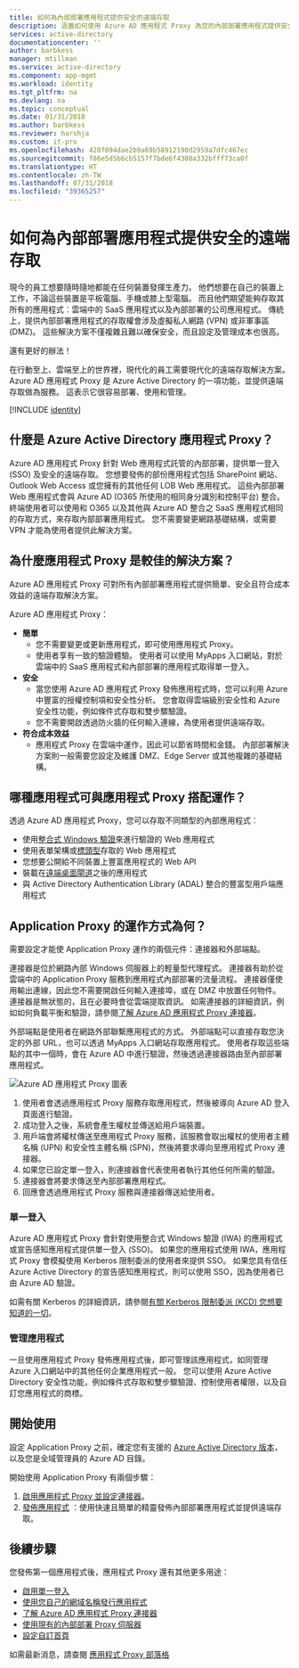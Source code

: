 ```yaml
---
title: 如何為內部部署應用程式提供安全的遠端存取
description: 涵蓋如何使用 Azure AD 應用程式 Proxy 為您的內部部署應用程式提供安全的遠端存取。
services: active-directory
documentationcenter: ''
author: barbkess
manager: mtillman
ms.service: active-directory
ms.component: app-mgmt
ms.workload: identity
ms.tgt_pltfrm: na
ms.devlang: na
ms.topic: conceptual
ms.date: 01/31/2018
ms.author: barbkess
ms.reviewer: harshja
ms.custom: it-pro
ms.openlocfilehash: 428f094dae2b9a69b58912190d2959a7dfc467ec
ms.sourcegitcommit: f86e5d5b6cb5157f7bde6f4308a332bfff73ca0f
ms.translationtype: HT
ms.contentlocale: zh-TW
ms.lasthandoff: 07/31/2018
ms.locfileid: "39365257"
---
```

# <a name="how-to-provide-secure-remote-access-to-on-premises-applications"></a>如何為內部部署應用程式提供安全的遠端存取

現今的員工想要隨時隨地都能在任何裝置發揮生產力。 他們想要在自己的裝置上工作，不論這些裝置是平板電腦、手機或膝上型電腦。 而且他們期望能夠存取其所有的應用程式︰雲端中的 SaaS 應用程式以及內部部署的公司應用程式。 傳統上，提供內部部署應用程式的存取權會涉及虛擬私人網路 (VPN) 或非軍事區 (DMZ)。 這些解決方案不僅複雜且難以確保安全，而且設定及管理成本也很高。

還有更好的辦法！

在行動至上、雲端至上的世界裡，現代化的員工需要現代化的遠端存取解決方案。 Azure AD 應用程式 Proxy 是 Azure Active Directory 的一項功能，並提供遠端存取做為服務。 這表示它很容易部署、使用和管理。

[!INCLUDE [identity](../../../includes/azure-ad-licenses.md)]

## <a name="what-is-azure-active-directory-application-proxy"></a>什麼是 Azure Active Directory 應用程式 Proxy？
Azure AD 應用程式 Proxy 針對 Web 應用程式託管的內部部署，提供單一登入 (SSO) 及安全的遠端存取。 您想要發佈的部份應用程式包括 SharePoint 網站、Outlook Web Access 或您擁有的其他任何 LOB Web 應用程式。 這些內部部署 Web 應用程式會與 Azure AD (O365 所使用的相同身分識別和控制平台) 整合。 終端使用者可以使用和 O365 以及其他與 Azure AD 整合之 SaaS 應用程式相同的存取方式，來存取內部部署應用程式。 您不需要變更網路基礎結構，或需要 VPN 才能為使用者提供此解決方案。

## <a name="why-is-application-proxy-a-better-solution"></a>為什麼應用程式 Proxy 是較佳的解決方案？
Azure AD 應用程式 Proxy 可對所有內部部署應用程式提供簡單、安全且符合成本效益的遠端存取解決方案。

Azure AD 應用程式 Proxy：

* **簡單**
   * 您不需要變更或更新應用程式，即可使用應用程式 Proxy。 
   * 使用者享有一致的驗證體驗。 使用者可以使用 MyApps 入口網站，對於雲端中的 SaaS 應用程式和內部部署的應用程式取得單一登入。 
* **安全**
   * 當您使用 Azure AD 應用程式 Proxy 發佈應用程式時，您可以利用 Azure 中豐富的授權控制項和安全性分析。 您會取得雲端級別安全性和 Azure 安全性功能，例如條件式存取和雙步驟驗證。
   * 您不需要開啟透過防火牆的任何輸入連線，為使用者提供遠端存取。 
* **符合成本效益**
   * 應用程式 Proxy 在雲端中運作，因此可以節省時間和金錢。 內部部署解決方案則一般需要您設定及維護 DMZ、Edge Server 或其他複雜的基礎結構。  

## <a name="what-kind-of-applications-work-with-application-proxy"></a>哪種應用程式可與應用程式 Proxy 搭配運作？
透過 Azure AD 應用程式 Proxy，您可以存取不同類型的內部應用程式︰

* 使用[整合式 Windows 驗證](application-proxy-configure-single-sign-on-with-kcd.md)來進行驗證的 Web 應用程式  
* 使用表單架構或[標頭型](application-proxy-configure-single-sign-on-with-ping-access.md)存取的 Web 應用程式  
* 您想要公開給不同裝置上豐富應用程式的 Web API  
* 裝載在[遠端桌面閘道](application-proxy-integrate-with-remote-desktop-services.md)之後的應用程式  
* 與 Active Directory Authentication Library (ADAL) 整合的豐富型用戶端應用程式

## <a name="how-does-application-proxy-work"></a>Application Proxy 的運作方式為何？
需要設定才能使 Application Proxy 運作的兩個元件：連接器和外部端點。 

連接器是位於網路內部 Windows 伺服器上的輕量型代理程式。 連接器有助於從雲端中的 Application Proxy 服務到應用程式內部部署的流量流程。 連接器僅使用輸出連線，因此您不需要開啟任何輸入連接埠，或在 DMZ 中放置任何物件。 連接器是無狀態的，且在必要時會從雲端提取資訊。 如需連接器的詳細資訊，例如如何負載平衡和驗證，請參閱[了解 Azure AD 應用程式 Proxy 連接器](application-proxy-connectors.md)。 

外部端點是使用者在網路外部聯繫應用程式的方式。 外部端點可以直接存取您決定的外部 URL，也可以透過 MyApps 入口網站存取應用程式。 使用者存取這些端點的其中一個時，會在 Azure AD 中進行驗證，然後透過連接器路由至內部部署應用程式。

 ![Azure AD 應用程式 Proxy 圖表](./media/application-proxy/azureappproxxy.png)

1. 使用者會透過應用程式 Proxy 服務存取應用程式，然後被導向 Azure AD 登入頁面進行驗證。
2. 成功登入之後，系統會產生權杖並傳送給用戶端裝置。
3. 用戶端會將權杖傳送至應用程式 Proxy 服務，該服務會取出權杖的使用者主體名稱 (UPN) 和安全性主體名稱 (SPN)，然後將要求導向至應用程式 Proxy 連接器。
4. 如果您已設定單一登入，則連接器會代表使用者執行其他任何所需的驗證。
5. 連接器會將要求傳送至內部部署應用程式。  
6. 回應會透過應用程式 Proxy 服務與連接器傳送給使用者。

### <a name="single-sign-on"></a>單一登入
Azure AD 應用程式 Proxy 會針對使用整合式 Windows 驗證 (IWA) 的應用程式或宣告感知應用程式提供單一登入 (SSO)。 如果您的應用程式使用 IWA，應用程式 Proxy 會模擬使用 Kerberos 限制委派的使用者來提供 SSO。 如果您具有信任 Azure Active Directory 的宣告感知應用程式，則可以使用 SSO，因為使用者已由 Azure AD 驗證。

如需有關 Kerberos 的詳細資訊，請參閱[有關 Kerberos 限制委派 (KCD) 您想要知道的一切](https://blogs.technet.microsoft.com/applicationproxyblog/2015/09/21/all-you-want-to-know-about-kerberos-constrained-delegation-kcd)。

### <a name="managing-apps"></a>管理應用程式
一旦使用應用程式 Proxy 發佈應用程式後，即可管理該應用程式，如同管理 Azure 入口網站中的其他任何企業應用程式一般。 您可以使用 Azure Active Directory 安全性功能，例如條件式存取和雙步驟驗證、控制使用者權限，以及自訂您應用程式的商標。 

## <a name="get-started"></a>開始使用

設定 Application Proxy 之前，確定您有支援的 [Azure Active Directory 版本](https://azure.microsoft.com/pricing/details/active-directory/)，以及您是全域管理員的 Azure AD 目錄。

開始使用 Application Proxy 有兩個步驟：

1. [啟用應用程式 Proxy 並設定連接器](application-proxy-enable.md)。    
2. [發佈應用程式](application-proxy-publish-azure-portal.md) ：使用快速且簡單的精靈發佈內部部署應用程式並提供遠端存取。

## <a name="whats-next"></a>後續步驟
您發佈第一個應用程式後，應用程式 Proxy 還有其他更多用途：

* [啟用單一登入](application-proxy-configure-single-sign-on-with-kcd.md)
* [使用您自己的網域名稱發行應用程式](application-proxy-configure-custom-domain.md)
* [了解 Azure AD 應用程式 Proxy 連接器](application-proxy-connectors.md)
* [使用現有的內部部署 Proxy 伺服器](application-proxy-configure-connectors-with-proxy-servers.md) 
* [設定自訂首頁](application-proxy-configure-custom-home-page.md)

如需最新消息，請查閱 [應用程式 Proxy 部落格](http://blogs.technet.com/b/applicationproxyblog/)

